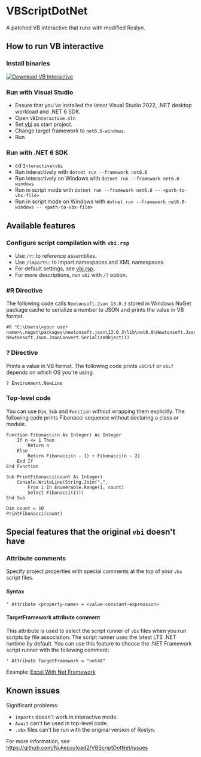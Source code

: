# VBScriptDotNet
A patched VB interactive that runs with modified Roslyn.

## How to run VB interactive
### Install binaries
<a href="ms-windows-store://pdp/?ProductId=9N210C9TDZ95&mode=mini">
   <img src="https://get.microsoft.com/images/en-us%20dark.svg" alt="Download VB Interactive" />
</a>

### Run with Visual Studio
- Ensure that you've installed the latest Visual Studio 2022, .NET desktop workload and .NET 6 SDK.
- Open `VBInteractive.sln`
- Set [vbi](Interactive\vbi\vbi.vbproj) as start project.
- Change target framework to `net6.0-windows`.
- Run

### Run with .NET 6 SDK
- cd `Interactive\vbi`
- Run interactively with `dotnet run --framework net6.0`
- Run interactively on Windows with `dotnet run --framework net6.0-windows`
- Run in script mode with `dotnet run --framework net6.0 -- <path-to-vbx-file>`
- Run in script mode on Windows with `dotnet run --framework net6.0-windows -- <path-to-vbx-file>`

## Available features

### Configure script compilation with `vbi.rsp`
- Use `/r:` to reference assemblies.
- Use `/imports:` to import namespaces and XML namespaces.
- For default settings, see [vbi.rsp](Interactive\vbi\vbi.coreclr.rsp).
- For more descriptions, run `vbi` with `/?` option.

### #R Directive
The following code calls `Newtonsoft.Json 13.0.3` stored in Windows NuGet package cache to serialize a number to JSON and prints the value in VB format.
```vbnet
#R "C:\Users\<your user name>\.nuget\packages\newtonsoft.json\13.0.3\lib\net6.0\Newtonsoft.Json.dll"
Newtonsoft.Json.JsonConvert.SerializeObject(1)
```

### ? Directive
Prints a value in VB format.
The following code prints `vbCrLf` or `vbLf` depends on which OS you're using.
```vbnet
? Environment.NewLine
```

### Top-level code
You can use `Dim`, `Sub` and `Function` without wrapping them explicitly.
The following code prints Fibonacci sequence without declaring a class or module.
```vbnet
Function Fibonacci(n As Integer) As Integer
    If n <= 1 Then
        Return n
    Else
        Return Fibonacci(n - 1) + Fibonacci(n - 2)
    End If
End Function

Sub PrintFibonacci(count As Integer)
    Console.WriteLine(String.Join(",",
        From i In Enumerable.Range(1, count)
        Select Fibonacci(i)))
End Sub

Dim count = 10
PrintFibonacci(count)
```

## Special features that the original `vbi` doesn't have
### Attribute comments
Specify project properties with special comments at the top of your `vbx` script files.
#### Syntax
```vbnet
' Attribute <property-name> = <value-constant-expression>
```
#### TargetFramework attribute comment
This attribute is used to select the script runner of `vbx` files when you run scripts by file association. 
The script runner uses the latest LTS .NET runtime by default. 
You can use this feature to choose the .NET Framework script runner with the following comment:
```vbnet
' Attribute TargetFramework = "net48"
```

Example: [Excel With Net Framework](Samples/ExcelWithNetFramework.vbx)

## Known issues
Significant problems:
- `Imports` doesn't work in interactive mode.
- `Await` can't be used in top-level code.
- `.vbx` files can't be run with the original version of Roslyn.

For more information, see https://github.com/Nukepayload2/VBScriptDotNet/issues
